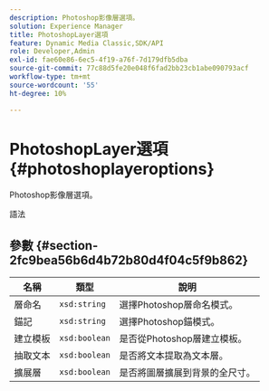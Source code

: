 ```yaml
---
description: Photoshop影像層選項。
solution: Experience Manager
title: PhotoshopLayer選項
feature: Dynamic Media Classic,SDK/API
role: Developer,Admin
exl-id: fae60e86-6ec5-4f19-a76f-7d179dfb5dba
source-git-commit: 77c88d5fe20e048f6fad2bb23cb1abe090793acf
workflow-type: tm+mt
source-wordcount: '55'
ht-degree: 10%

---
```


# PhotoshopLayer選項{#photoshoplayeroptions}

Photoshop影像層選項。

語法

## 參數 {#section-2fc9bea56b6d4b72b80d4f04c5f9b862}

| 名稱 | 類型 | 說明 |
|---|---|---|
| 層命名 | `xsd:string` | 選擇Photoshop層命名模式。 |
| 錨記 | `xsd:string` | 選擇Photoshop錨模式。 |
| 建立模板 | `xsd:boolean` | 是否從Photoshop層建立模板。 |
| 抽取文本 | `xsd:boolean` | 是否將文本提取為文本層。 |
| 擴展層 | `xsd:boolean` | 是否將圖層擴展到背景的全尺寸。 |
